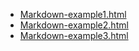 * [Markdown-example1.html](Markdown-example1.html)
* [Markdown-example2.html](Markdown-example2.html)
* [Markdown-example3.html](Markdown-example3.html)